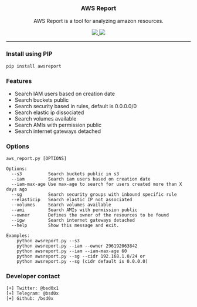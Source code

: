 <p align="center">
  <h3 align="center">AWS Report</h3>
  <p align="center">AWS Report is a tool for analyzing amazon resources.</p>

  <p align="center">
    <a href="https://twitter.com/bsd0x1">
      <img src="https://img.shields.io/badge/twitter-@bsd0x1-blue.svg">
    </a>
    <a href="https://www.gnu.org/licenses/gpl-3.0">
      <img src="https://img.shields.io/badge/License-GPLv3-blue.svg">
    </a>
  </p>
</p>

<hr>

### Install using PIP

```
pip install awsreport
```

### Features

* Search IAM users based on creation date
* Search buckets public
* Search security based in rules, default is 0.0.0.0/0
* Search elastic ip dissociated
* Search volumes available
* Search AMIs with permission public
* Search internet gateways detached

### Options

```
aws_report.py [OPTIONS]

Options:
  --s3          Search buckets public in s3
  --iam         Search iam users based on creation date
  --iam-max-age Use max-age to search for users created more than X days ago
  --sg          Search security groups with inbound specific rule
  --elasticip   Search elastic IP not associated
  --volumes     Search volumes available
  --ami         Search AMIs with permission public
  --owner       Defines the owner of the resources to be found
  --igw         Search internet gateways detached
  --help        Show this message and exit.

Examples:
    python awsreport.py --s3
    python awsreport.py --iam --owner 296192063842
    python awsreport.py --iam --iam-max-age 60
    python awsreport.py --sg --cidr 192.168.1.0/24 or
    python awsreport.py --sg (cidr default is 0.0.0.0)
```

### Developer contact

```
[+] Twitter: @bsd0x1
[+] Telegram: @bsd0x
[+] Github: /bsd0x
```
